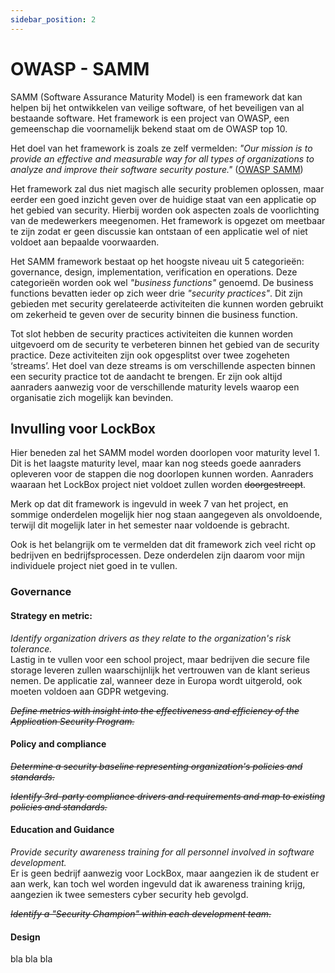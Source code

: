 ```yaml
---
sidebar_position: 2
---
```

# OWASP - SAMM
SAMM (Software Assurance Maturity Model) is een framework dat kan helpen bij het ontwikkelen van veilige software, of het beveiligen van al bestaande software. Het framework is een project van OWASP, een gemeenschap die voornamelijk bekend staat om de OWASP top 10. 

Het doel van het framework is zoals ze zelf vermelden:
*"Our mission is to provide an effective and measurable way for all types of organizations to analyze and improve their software security posture."* ([OWASP SAMM](https://owaspsamm.org/))

Het framework zal dus niet magisch alle security problemen oplossen, maar eerder een goed inzicht geven over de huidige staat van een applicatie op het gebied van security. Hierbij worden ook aspecten zoals de voorlichting van de medewerkers meegenomen. Het framework is opgezet om meetbaar te zijn zodat er geen discussie kan ontstaan of een applicatie wel of niet voldoet aan bepaalde voorwaarden. 

Het SAMM framework bestaat op het hoogste niveau uit 5 categorieën: governance, design, implementation, verification en operations. Deze categorieën worden ook wel *"business functions"* genoemd. De business functions bevatten ieder op zich weer drie *"security practices"*. Dit zijn gebieden met security gerelateerde activiteiten die kunnen worden gebruikt om zekerheid te geven over de security binnen die business function. 

Tot slot hebben de security practices activiteiten die kunnen worden uitgevoerd om de security te verbeteren binnen het gebied van de security practice. Deze activiteiten zijn ook opgesplitst over twee zogeheten ‘streams’. Het doel van deze streams is om verschillende aspecten binnen een security practice tot de aandacht te brengen. Er zijn ook altijd aanraders aanwezig voor de verschillende maturity levels waarop een organisatie zich mogelijk kan bevinden. 


## Invulling voor LockBox
Hier beneden zal het SAMM model worden doorlopen voor maturity level 1. Dit is het laagste maturity level, maar kan nog steeds goede aanraders opleveren voor de stappen die nog doorlopen kunnen worden. Aanraders waaraan het LockBox project niet voldoet zullen worden ~~doorgestreept~~.

Merk op dat dit framework is ingevuld in week 7 van het project, en sommige onderdelen mogelijk hier nog staan aangegeven als onvoldoende, terwijl dit mogelijk later in het semester naar voldoende is gebracht.

Ook is het belangrijk om te vermelden dat dit framework zich veel richt op bedrijven en bedrijfsprocessen. Deze onderdelen zijn daarom voor mijn individuele project niet goed in te vullen. 

### Governance
#### Strategy en metric:
*Identify organization drivers as they relate to the organization's risk tolerance.* <br/>
Lastig in te vullen voor een school project, maar bedrijven die secure file storage leveren zullen waarschijnlijk het vertrouwen van de klant serieus nemen. 
De applicatie zal, wanneer deze in Europa wordt uitgerold, ook moeten voldoen aan GDPR wetgeving. 

~~*Define metrics with insight into the effectiveness and efficiency of the Application Security Program.*~~

#### Policy and compliance
~~*Determine a security baseline representing organization's policies and standards.*~~

~~*Identify 3rd-party compliance drivers and requirements and map to existing policies and standards.*~~

#### Education and Guidance
*Provide security awareness training for all personnel involved in software development.* <br/>
Er is geen bedrijf aanwezig voor LockBox, maar aangezien ik de student er aan werk, kan toch wel worden ingevuld dat ik awareness training krijg, aangezien ik twee semesters cyber security heb gevolgd.

~~*Identify a "Security Champion" within each development team.*~~

#### Design
bla bla bla